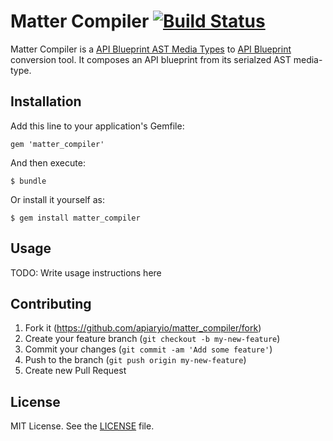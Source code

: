 # Matter Compiler [![Build Status](https://travis-ci.org/apiaryio/matter_compiler.png?branch=master)](https://travis-ci.org/apiaryio/matter_compiler)

Matter Compiler is a [API Blueprint AST Media Types](https://github.com/apiaryio/snowcrash/wiki/API-Blueprint-AST-Media-Types) to [API Blueprint](https://apiblueprint.org) conversion tool. It composes an API blueprint from its serialzed AST media-type.

## Installation

Add this line to your application's Gemfile:

    gem 'matter_compiler'

And then execute:

    $ bundle

Or install it yourself as:

    $ gem install matter_compiler

## Usage

TODO: Write usage instructions here

## Contributing

1. Fork it (https://github.com/apiaryio/matter_compiler/fork)
2. Create your feature branch (`git checkout -b my-new-feature`)
3. Commit your changes (`git commit -am 'Add some feature'`)
4. Push to the branch (`git push origin my-new-feature`)
5. Create new Pull Request

## License
MIT License. See the [LICENSE](LICENSE) file.
